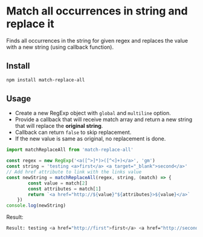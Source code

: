 # Match all occurrences in string and replace it
Finds all occurrences in the string for given regex and replaces the value with a new string (using callback function).

## Install

```bash
npm install match-replace-all
```

## Usage

- Create a new RegExp object with `global` and `multiline` option.
- Provide a callback that will receive match array and return a new string that will replace the **original string**.
- Callback can return `false` to skip replacement.
- If the new value is same as original, no replacement is done.

```javascript
import matchReplaceAll from 'match-replace-all'

const regex = new RegExp('<a([^>]*)>([^<]+)</a>', 'gm')
const string = 'testing <a>first</a> <a target="_blank">second</a>'
// Add href attribute to link with the links value
const newString = matchReplaceAll(regex, string, (match) => {
        const value = match[2]
        const attributes = match[1]
        return `<a href="http://${value}"${attributes}>${value}</a>`
    })
console.log(newString)
``` 

Result:
```bash
Result: testing <a href="http://first">first</a> <a href="http://second" target="_blank">second</a>
```